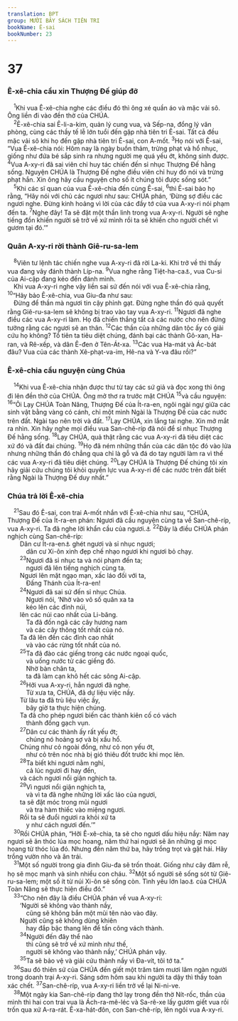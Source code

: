 ```yaml
---
translation: BPT
group: MƯỜI BẢY SÁCH TIÊN TRI
bookName: Ê-sai 
bookNumber: 23
---
```


<div class="title"><h1>37</h1><h3>Ê-xê-chia cầu xin Thượng Đế giúp đỡ</h3></div>
<span class="verse es_37_1"> <sup>1</sup>Khi vua Ê-xê-chia nghe các điều đó thì ông xé quần áo và mặc vải sô. Ông liền đi vào đền thờ của CHÚA.<br/></span>
<span class="verse es_37_2"> <sup>2</sup>Ê-xê-chia sai Ê-li-a-kim, quản lý cung vua, và Sếp-na, đổng lý văn phòng, cùng các thầy tế lễ lớn tuổi đến gặp nhà tiên tri Ê-sai. Tất cả đều mặc vải sô khi họ đến gặp nhà tiên tri Ê-sai, con A-mốt.</span>
<span class="verse es_37_3"><sup>3</sup>Họ nói với Ê-sai, “Vua Ê-xê-chia nói: Hôm nay là ngày buồn thảm, trừng phạt và hổ nhục, giống như đứa bé sắp sinh ra nhưng người mẹ quá yếu ớt, không sinh được.</span>
<span class="verse es_37_4"><sup>4</sup>Vua A-xy-ri đã sai viên chỉ huy tác chiến đến sỉ nhục Thượng Đế hằng sống. Nguyện CHÚA là Thượng Đế nghe điều viên chỉ huy đó nói và trừng phạt hắn. Xin ông hãy cầu nguyện cho số ít chúng tôi được sống sót.”<br/></span>
<span class="verse es_37_5"> <sup>5</sup>Khi các sĩ quan của vua Ê-xê-chia đến cùng Ê-sai,</span>
<span class="verse es_37_6"><sup>6</sup>thì Ê-sai bảo họ rằng, “Hãy nói với chủ các ngươi như sau: CHÚA phán, ‘Đừng sợ điều các ngươi nghe. Đừng kinh hoảng vì lời của các đầy tớ của vua A-xy-ri nói phạm đến ta.</span>
<span class="verse es_37_7"><sup>7</sup>Nghe đây! Ta sẽ đặt một thần linh trong vua A-xy-ri. Người sẽ nghe tiếng đồn khiến người sẽ trở về xứ mình rồi ta sẽ khiến cho người chết vì gươm tại đó.’”<br/></span>
<div class="title"><h3>Quân A-xy-ri rời thành Giê-ru-sa-lem</h3></div>
<span class="verse es_37_8"> <sup>8</sup>Viên tư lệnh tác chiến nghe vua A-xy-ri đã rời La-ki. Khi trở về thì thấy vua đang vây đánh thành Líp-na.</span>
<span class="verse es_37_9"><sup>9</sup>Vua nghe rằng Tiệt-ha-ca<a data-toggle="tooltip" data-placement="bottom" title="Đây có thể là Tiệt-ha-ca, hoàng đế (Pha-ra-ôn) Ai-cập trị vì khoảng 690–664 trước Công nguyên.">⚓</a>, vua Cu-si của Ai-cập đang kéo đến đánh mình.<br/> Khi vua A-xy-ri nghe vậy liền sai sứ đến nói với vua Ê-xê-chia rằng,</span>
<span class="verse es_37_10"><sup>10</sup>“Hãy bảo Ê-xê-chia, vua Giu-đa như sau:<br/> Đừng để thần mà ngươi tin cậy phỉnh gạt. Đừng nghe thần đó quả quyết rằng Giê-ru-sa-lem sẽ không bị trao vào tay vua A-xy-ri.</span>
<span class="verse es_37_11"><sup>11</sup>Ngươi đã nghe điều các vua A-xy-ri làm. Họ đã chiến thắng tất cả các nước cho nên đừng tưởng rằng các ngươi sẽ an thân.</span>
<span class="verse es_37_12"><sup>12</sup>Các thần của những dân tộc ấy có giải cứu họ không? Tổ tiên ta tiêu diệt chúng, đánh bại các thành Gô-xan, Ha-ran, và Rê-xếp, và dân Ê-đen ở Tên-Át-xa.</span>
<span class="verse es_37_13"><sup>13</sup>Các vua Ha-mát và Ác-bát đâu? Vua của các thành Xê-phạt-va-im, Hê-na và Y-va đâu rồi?”<br/></span>
<div class="title"><h3>Ê-xê-chia cầu nguyện cùng Chúa</h3></div>
<span class="verse es_37_14"> <sup>14</sup>Khi vua Ê-xê-chia nhận được thư từ tay các sứ giả và đọc xong thì ông đi lên đền thờ của CHÚA. Ông mở thơ ra trước mặt CHÚA</span>
<span class="verse es_37_15"><sup>15</sup>và cầu nguyện:</span>
<span class="verse es_37_16"><sup>16</sup>“Ôi Lạy CHÚA Toàn Năng, Thượng Đế của Ít-ra-en, ngôi ngài ngự giữa các sinh vật bằng vàng có cánh, chỉ một mình Ngài là Thượng Đế của các nước trên đất. Ngài tạo nên trời và đất.</span>
<span class="verse es_37_17"><sup>17</sup>Lạy CHÚA, xin lắng tai nghe. Xin mở mắt ra nhìn. Xin hãy nghe mọi điều vua San-chê-ríp đã nói để sỉ nhục Thượng Đế hằng sống.</span>
<span class="verse es_37_18"><sup>18</sup>Lạy CHÚA, quả thật rằng các vua A-xy-ri đã tiêu diệt các xứ đó và đất đai chúng.</span>
<span class="verse es_37_19"><sup>19</sup>Họ đã ném những thần của các dân tộc đó vào lửa nhưng những thần đó chẳng qua chỉ là gỗ và đá do tay người làm ra vì thế các vua A-xy-ri đã tiêu diệt chúng.</span>
<span class="verse es_37_20"><sup>20</sup>Lạy CHÚA là Thượng Đế chúng tôi xin hãy giải cứu chúng tôi khỏi quyền lực vua A-xy-ri để các nước trên đất biết rằng Ngài là Thượng Đế duy nhất.”<br/></span>
<div class="title"><h3>Chúa trả lời Ê-xê-chia</h3></div>
<span class="verse es_37_21"> <sup>21</sup>Sau đó Ê-sai, con trai A-mốt nhắn với Ê-xê-chia như sau, “CHÚA, Thượng Đế của Ít-ra-en phán: Ngươi đã cầu nguyện cùng ta về San-chê-ríp, vua A-xy-ri. Ta đã nghe lời khẩn cầu của ngươi.<a data-toggle="tooltip" data-placement="bottom" title="Câu nầy dựa theo bản cổ Hi-lạp và II Vua 19:20.">⚓</a></span>
<span class="verse es_37_22"><sup>22</sup>Đây là điều CHÚA phán nghịch cùng San-chê-ríp:<br/>  Dân cư Ít-ra-en<a data-toggle="tooltip" data-placement="bottom" title="Nguyên văn, “Các trinh nữ Xi-ôn.” Ám chỉ thành Giê-ru-sa-lem (sắp bị quân A-xy-ri tấn công.) Xem “Xi-ôn” trong Bảng Giải Thích Từ Ngữ.">⚓</a> ghét ngươi và sỉ nhục ngươi;<br/>   dân cư Xi-ôn xinh đẹp chế nhạo ngươi khi ngươi bỏ chạy.<br/></span>
<span class="verse es_37_23">  <sup>23</sup>Ngươi đã sỉ nhục ta và nói phạm đến ta;<br/>   ngươi đã lên tiếng nghịch cùng ta.<br/>  Ngươi lên mặt ngạo mạn, xấc láo đối với ta,<br/>   Đấng Thánh của Ít-ra-en!<br/></span>
<span class="verse es_37_24">  <sup>24</sup>Ngươi đã sai sứ đến sỉ nhục Chúa.<br/>   Ngươi nói, ‘Nhờ vào vô số quân xa ta<br/>   kéo lên các đỉnh núi,<br/>  lên các núi cao nhất của Li-băng.<br/>   Ta đã đốn ngã các cây hương nam<br/>   và các cây thông tốt nhất của nó.<br/>  Ta đã lên đến các đỉnh cao nhất<br/>   và vào các rừng tốt nhất của nó.<br/></span>
<span class="verse es_37_25">  <sup>25</sup>Ta đã đào các giếng trong các nước ngoại quốc,<br/>   và uống nước từ các giếng đó.<br/>   Nhờ bàn chân ta,<br/>   ta đã làm cạn khô hết các sông Ai-cập.<br/></span>
<span class="verse es_37_26">  <sup>26</sup>Hỡi vua A-xy-ri, hẳn ngươi đã nghe.<br/>   Từ xưa ta, CHÚA, đã dự liệu việc nầy.<br/>  Từ lâu ta đã trù liệu việc ấy,<br/>   bây giờ ta thực hiện chúng.<br/>  Ta đã cho phép ngươi biến các thành kiên cố có vách<br/>   thành đống gạch vụn.<br/></span>
<span class="verse es_37_27">  <sup>27</sup>Dân cư các thành ấy rất yếu ớt;<br/>   chúng nó hoảng sợ và bị xấu hổ.<br/>  Chúng như cỏ ngoài đồng, như cỏ non yếu ớt,<br/>   như cỏ trên nóc nhà bị gió thiêu đốt trước khi mọc lên.<br/></span>
<span class="verse es_37_28">  <sup>28</sup>Ta biết khi ngươi nằm nghỉ,<br/>   cả lúc ngươi đi hay đến,<br/>  và cách ngươi nổi giận nghịch ta.<br/></span>
<span class="verse es_37_29">  <sup>29</sup>Vì ngươi nổi giận nghịch ta,<br/>   và vì ta đã nghe những lời xấc láo của ngươi,<br/>  ta sẽ đặt móc trong mũi ngươi<br/>   và tra hàm thiếc vào miệng ngươi.<br/>  Rồi ta sẽ đuổi ngươi ra khỏi xứ ta<br/>   y như cách ngươi đến.’”<br/></span>
<span class="verse es_37_30"> <sup>30</sup>Rồi CHÚA phán, “Hỡi Ê-xê-chia, ta sẽ cho ngươi dấu hiệu nầy: Năm nay ngươi sẽ ăn thóc lúa mọc hoang, năm thứ hai ngươi sẽ ăn những gì mọc hoang từ thóc lúa đó. Nhưng đến năm thứ ba, hãy trồng trọt và gặt hái. Hãy trồng vườn nho và ăn trái.<br/></span>
<span class="verse es_37_31"> <sup>31</sup>Một số người trong gia đình Giu-đa sẽ trốn thoát. Giống như cây đâm rễ, họ sẽ mọc mạnh và sinh nhiều con cháu.</span>
<span class="verse es_37_32"><sup>32</sup>Một số người sẽ sống sót từ Giê-ru-sa-lem; một số ít từ núi Xi-ôn sẽ sống còn. Tình yêu lớn lao<a data-toggle="tooltip" data-placement="bottom" title="Trong tiếng Hê-bơ-rơ mô tả chung các tình cảm mãnh liệt của con người như lòng sốt sắng, ghen tương, hay yêu thương.">⚓</a> của CHÚA Toàn Năng sẽ thực hiện điều đó.”<br/></span>
<span class="verse es_37_33"> <sup>33</sup>“Cho nên đây là điều CHÚA phán về vua A-xy-ri:<br/>  ‘Người sẽ không vào thành nầy,<br/>   cũng sẽ không bắn một mũi tên nào vào đây.<br/>  Người cũng sẽ không dùng khiên<br/>   hay đắp bậc thang lên để tấn công vách thành.<br/></span>
<span class="verse es_37_34">  <sup>34</sup>Người đến đây thể nào<br/>   thì cũng sẽ trở về xứ mình như thế,<br/>   người sẽ không vào thành nầy,’ CHÚA phán vậy.<br/></span>
<span class="verse es_37_35">  <sup>35</sup>Ta sẽ bảo vệ và giải cứu thành nầy vì Đa-vít, tôi tớ ta.”<br/></span>
<span class="verse es_37_36"> <sup>36</sup>Sau đó thiên sứ của CHÚA đến giết một trăm tám mươi lăm ngàn người trong doanh trại A-xy-ri. Sáng sớm hôm sau khi người ta dậy thì thấy toàn xác chết.</span>
<span class="verse es_37_37"><sup>37</sup>San-chê-ríp, vua A-xy-ri liền trở về lại Ni-ni-ve.<br/></span>
<span class="verse es_37_38"> <sup>38</sup>Một ngày kia San-chê-ríp đang thờ lạy trong đền thờ Nít-rốc, thần của mình thì hai con trai vua là Ách-ra-mê-léc và Sa-rê-xe lấy gươm giết vua rồi trốn qua xứ A-ra-rát. Ê-xa-hát-đôn, con San-chê-ríp, lên ngôi vua A-xy-ri.<br/></span>
